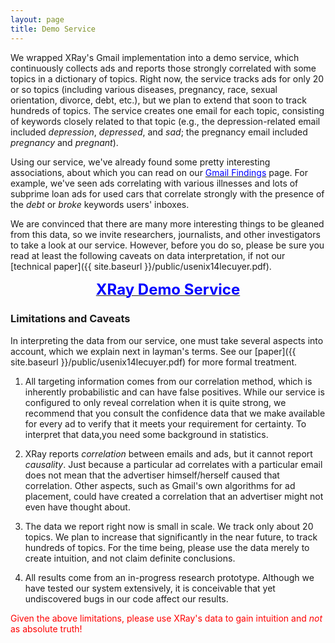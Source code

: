 ```yaml
---
layout: page
title: Demo Service
---
```


We wrapped XRay's Gmail implementation into a demo service, which
continuously collects ads and reports those strongly correlated with
some topics in a dictionary of topics.  Right now, the service
tracks ads for only 20 or so topics (including various diseases, pregnancy,
race, sexual orientation, divorce, debt, etc.), but we plan to extend
that soon to track hundreds of topics.  The service creates one email
for each topic, consisting of keywords closely related to that topic
(e.g., the depression-related email included <i>depression</i>, <i>depressed</i>,
and <i>sad</i>; the pregnancy email included <i>pregnancy</i> and <i>pregnant</i>).

Using our service, we've already found some pretty interesting associations,
about which you can read on our <a href="{{ site.baseurl }}/findings/">
<font color="blue">Gmail Findings</font></a> page.
For example, we've seen ads correlating with various illnesses and
lots of subprime loan ads for used cars that correlate strongly with
the presence of the *debt* or *broke* keywords users' inboxes.

We are convinced that there are many more interesting things to be gleaned
from this data, so we invite researchers, journalists, and other
investigators to take a look at our service.  However, before you do so,
please be sure you read at least the following caveats on data
interpretation, if not our [technical paper]({{ site.baseurl }}/public/usenix14lecuyer.pdf).

<center>
  <a href="http://data.lec.io/">
    <font size="5pt" color="blue"><b>XRay Demo Service</b></font>
  </a>
</center>

<h3 id="caveats">Limitations and Caveats</h3>

In interpreting the data from our service, one must take several aspects
into account, which we explain next in layman's terms.  See our
[paper]({{ site.baseurl }}/public/usenix14lecuyer.pdf) for more formal treatment.

1. All targeting information comes from our correlation method, which is
inherently probabilistic and can have false positives.  While our service
is configured to only reveal correlation when it is quite strong, we
recommend that you consult the confidence data that we make available for
every ad to verify that it meets your requirement for certainty.  To interpret
that data,you need some background in statistics.

2. XRay reports *correlation* between emails and ads, but it cannot
report *causality*.  Just because a particular ad correlates with a particular
email does not mean that the advertiser himself/herself caused that correlation.
Other aspects, such as Gmail's own algorithms for ad placement, could have
created a correlation that an advertiser might not even have thought about.

3. The data we report right now is small in scale.  We track only about 20
topics. We plan to increase that significantly in the near future, to
track hundreds of topics.  For the time being, please use the data merely to
create intuition, and not claim definite conclusions.

4. All results come from an in-progress research prototype.  Although we
have tested our system extensively, it is conceivable that yet undiscovered
bugs in our code affect our results.

<font color="red">Given the above limitations, please use XRay's data to
gain intuition and *not* as absolute truth!</font>

